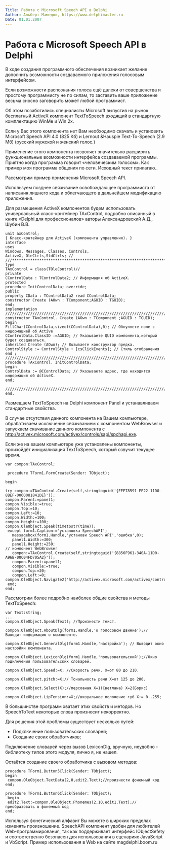 ```yaml
---
Title: Работа с Microsoft Speech API в Delphi
Author: Альберт Мамедов, https://www.delphimaster.ru
Date: 01.01.2007
---
```



Работа с Microsoft Speech API в Delphi
======================================

В ходе создания программного обеспечения возникает желание дополнить
возможности создаваемого приложения голосовым интерфейсом.

Если возможности распознания голоса ещё далеки от совершенства и
простому программисту не по силам, то заставить ваше приложение весьма
сносно заговорить может любой программист.

Об этом позаботились специалисты Microsoft выпустив на рынок бесплатный
ActiveX компонент TextToSpeech входящий в стандартную комплектацию WinMe
и Win 2x.

Если у Вас этого компонента нет Вам необходимо скачать и установить
Microsoft Speech API 4.0 (825 Кб) и Lernout &Hauspie Text-To-Speech (2.9 Мб)
(русский мужской и женский голос.)

Применение этого компонента позволяет значительно расширить
функциональные возможности интерфейса создаваемой программы. Приятно
когда программа говорит «человеческим голосом». Как пример моя программа
общения по сети. Исходный текст прилагаю..

Рассмотрим пример применения Microsoft Speech API.

Используем позднее связывание освобождающее программиста от написания
лишнего кода и облегчающего в дальнейшем модификацию приложения.

Для размещения ActiveX компонентов будем использовать универсальный
класс-контейнер TAxControl, подробно описанный в книге «Delphi для
профессионалов» авторы Александровский А.Д., Шубин В.В.

    unit axControl;
    { Класс-контейнер для ActiveX (компонента управления). }
    interface
    uses
    Windows, Messages, Classes, Controls,
    ActiveX, OleCtrls,StdCtrls; //
    ///********************************************************************
    type
    TAxControl = class(TOleControl)//
    private
    CControlData : TControlData2; // Информация об ActiveX.
    protected
    procedure InitControlData; override;
    public
    property CData : TControlData2 read CControlData;
    constructor Create (AOwn : TComponent;AGUID : TGUID);
    end;
    implementation
    //////////////////////////////////////////////////////////////////////////////
    constructor TAxControl. Create (AOwn : TComponent ;AGUID : TGUID);
    begin
    FillChar(CControlData,sizeof(CControlData),0); // Обнуляете поле с информацией об Active
    CControlData.ClassID :=AGUID; // Указываете QUID компонента,который будет создаваться.
    inherited Create (AOwn); // Вызываете конструктор предка.
    ControlStyle := ControlStyle + [csClickEvents]; // Стиль отображения
    end ;
    ///////////////////////////////////////////////////////////////////////////////////
    procedure TAxControl. InitControlData;
    begin
    ControlData := @CControlData; // Указываете адрес, где находится информация об ActiveX.
    end;
     
    //////////////////////////////////////////////////////////////////////////////////////
    end.

 

Размещаем TextToSpeech на Delphi компонент Panel и устанавливаем
стандартные свойства.

В случае отсутствия данного компонента на Вашем компьютере, обрабатываем
исключение связыванием с компонентом WebBrowser и запускаем скачивание
данного компонента с
http://activex.microsoft.com/activex/controls/sapi/spchapi.exe.

Если же на вашем компьютере уже установлены компоненты, произойдёт
инициализация TextToSpeech, который озвучит текущее время.

    var compon:TAxControl;
     
     procedure TForm1.FormCreate(Sender: TObject); 
     
    begin 
     
    try compon:=TAxControl.Create(self,stringtoguid('{EEE78591-FE22-11D0-8BEF-0060081841DE}')); 
    compon.Parent:=panel1; 
    compon.Visible:=true;
    compon.Top:=10; 
    compon.Left:=10;
    compon.Width:=100;
    compon.Height:=100; 
    compon.OleObject.Speak(timetostr(time));
     except form1.Caption:='установка SpeechAPI';
       messagebox(form1.Handle,'установи Speech API','ошибка',0);
       panel1.Width:=300; 
       panel1.Height:=250; 
    // компонент WebBrowser
       compon:=TAxControl.Create(self,stringtoguid('{8856F961-340A-11D0-A96B-00C04FD705A2}'));
       compon.Parent:=panel1; 
       compon.Visible:=true; 
       compon.Top:=20;
       compon.Left:=0; compon.OleObject.Navigate2('http://activex.microsoft.com/activex/controls/sapi/spchapi.exe.',0,0,00); 
     end; 
    end; 


Рассмотрим более подробно наиболее общие свойства и методы TextToSpeech:

    var Text:string;
    ...
    compon.OleObject.Speak(Text); //Произнести текст.  
     
    compon.OleObject.AboutDlg(form1.Handle,'о голосовом движке');// Выводит информацию о компоненте.  
     
    compon.OleObject.GeneralDlg(form1.Handle,'настройка'); // Выводит окно настройки компонента.
     
    compon.OleObject.LexiconDlg(form1.Handle,'пользовательский');//Окно подключения пользовательских словарей.
     
    compon.OleObject.Speed:=X; //Скорость речи. X=от 80 до 210.
     
    compon.OleObject.pitch:=X;// Тональность речи X=от 125 до 200.
     
    compon.OleObject.Select(X);//персоанаж X=1(Светлана) X=2(Борис)
     
    compon.OleObject.LipTension:=X;//визуальное положение губ X:= 0..255; 

В большинстве программ хватает этих свойств и методов. Но SpeechToText
некоторые слова произносит некорректно.

Для решения этой проблемы существует несколько путей:

- Подключение пользовательских словарей;
- Создание своих обработчиков;

Подключение словарей через вызов LexiconDlg, вручную, неудобно -
библиотеку типов этого модуля, лично я, не нашел.

Остаётся создание своего обработчика с вызовом методов:

    procedure TForm1.Button5Click(Sender: TObject); 
    begin 
     compon.OleObject.TextData(2,0,edit2.Text);//произнести фонемный код 
    end; 
     
    procedure TForm1.Button6Click(Sender: TObject);
     begin 
     edit2.Text:=compon.OleObject.Phonemes(2,10,edit1.Text);//преобразовать в фонемный код 
    end;


Используя фонетический алфавит Вы можете в широких пределах изменять
произношение. SpeechAPI компонент удобен для любителей
Web-программирования, так как поддерживает интерфейс IObjectSefety и
соответственно безопасен для использования в сценариях JavaScript и
VbScript. Пример использования в Web на сайте magdelphi.boom.ru

